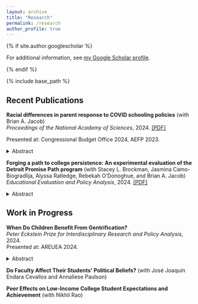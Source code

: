 ```yaml
---
layout: archive
title: "Research"
permalink: /research
author_profile: true
---
```


{% if site.author.googlescholar %}
  <div class="wordwrap">For additional information, see <a href="https://scholar.google.com/citations?user=xFVVMNoAAAAJ&hl=en" target="_blank">my Google Scholar profile</a>.
    
{% endif %}

{% include base_path %}

## Recent Publications
**Racial differences in parent response to COVID schooling policies** (with Brian A. Jacob) <br>
_Proceedings of the National Academy of Sciences_, 2024. <a href="https://micah-baum.github.io/files/baum-jacob-pnas-2024.pdf" target="_blank">\[PDF\]</a>

Presented at: Congressional Budget Office 2024, AEFP 2023. 
<details> <summary>Abstract</summary>  
This paper examines whether school COVID-19 policies influenced enrollment differently by student age and race/ethnicity. Unlike much prior research, we i) analyze enrollments for virtually the entire U.S. public school population for both the 2020–2021 and 2021–2022 school years, ii) compare enrollment trends within districts in order to isolate subgroup heterogeneity from district characteristics, and iii) account for district selection into preferred learning modes. Analyzing data on over 9,000 districts that serve more than 90% of public school students in the United States, we find enrollment responses to COVID policies differed notably. We find that White enrollments declined more than Black, Hispanic, and Asian enrollments in districts that started the 2020–2021 school year virtually, but in districts that started in-person the reverse was true: Non-White enrollments declined more than White enrollments. Moreover, Black, Hispanic, and Asian families responded more than White families to higher COVID-19 death rates in the months preceding the start of the 2021 school year. In 2021–2022, enrollment differences by the previous year’s learning mode persisted. Racial/ethnic differences did not vary by whether the district required masking in classrooms. These findings are consistent with the greater risk faced by communities of color during the pandemic and demonstrate an additional source of disparate impact from COVID policies.
</details>

**Forging a path to college persistence: An experimental evaluation of the Detroit Promise Path program** (with Stacey L. Brockman, Jasmina Camo-Biogradlija, Alyssa Ratledge, Rebekah O’Donoghue, and Brian A. Jacob) <br>
_Educational Evaluation and Policy Analysis_, 2024. <a href="http://micah-baum.github.io/files/brockman-et-al-eepa-2024.pdf" target="_blank">\[PDF\]</a>

<details> <summary>Abstract</summary>  
Detroit students who obtain a college degree overcome many obstacles to do so. This article reports the results of a randomized evaluation of a program meant to provide support to low-income community college students. The Detroit Promise Path program was designed to complement an existing College Promise scholarship, providing students with coaching, summer engagement, and financial incentives. The evaluation found that students offered the program enrolled in more semesters and earned more credits compared with those offered the scholarship alone. However, at the 3-year mark, there were no discernable impacts on degrees earned. This article examines systemic barriers to degree completion and offers lessons for the design of interventions to increase equity in postsecondary attainment.
</details>


## Work in Progress
**When Do Children Benefit From Gentrification?** <br>
_Peter Eckstein Prize for Interdisciplinary Research and Policy Analysis_, 2024. <br>
Presented at: AREUEA 2024. 
<details> <summary>Abstract</summary>  
In the last few decades, many urban neighborhoods have "gentrified,” experiencing increases in housing costs and amenities driven by immigration of high-income households. In this paper, I document whether incumbent low-income children benefit from gentrification, and study what drives these effects. I focus on neighborhood change occurring in downtown Houston, Texas, stemming from the city's 1998 downtown housing reform incentivizing construction of single-family homes. I first show that the reform caused downtown gentrification as high-income households moved into the area. Because local amenities improved, rents grew even as housing supply increased. Using Census microdata and administrative education and earnings data, I estimate propensity score-weighted difference-in-differences models to test whether this neighborhood change displaced incumbent renters and affected childrens' long-run educational and labor market outcomes. I find little evidence of displacement, due to the fact that renters and low-income households move frequently even in the absence of gentrification. Children exposed to gentrification were more likely to graduate from college and earn 5% more on average in their late 20s. Earnings effects are only present for children who remained in the treated area as it gentrified. Households avoid direct exposure to rent increases but children attend better schools with more socioeconomically advantaged families, potentially explaining these effects. 
</details>

**Do Faculty Affect Their Students' Political Beliefs?** (with Jos&eacute; Joaqu&iacute;n Endara Cevallos and Annaliese Paulson) <br> 

**Peer Effects on Low-Income College Student Expectations and Achievement** (with Nikhil Rao) <br> 
